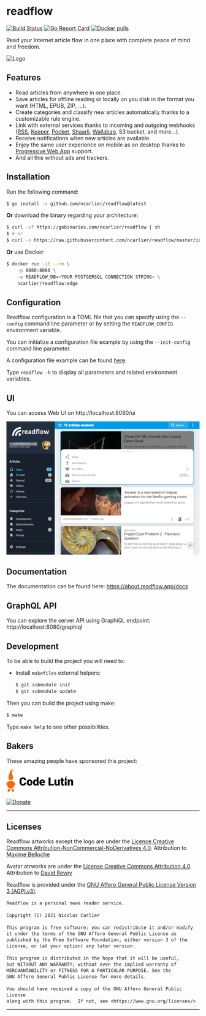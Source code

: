 # readflow

[![Build Status](https://github.com/ncarlier/readflow/actions/workflows/build.yml/badge.svg)](https://github.com/ncarlier/readflow/actions/workflows/build.yml)
[![Go Report Card](https://goreportcard.com/badge/github.com/ncarlier/readflow)](https://goreportcard.com/report/github.com/ncarlier/readflow)
[![Docker pulls](https://img.shields.io/docker/pulls/ncarlier/readflow.svg)](https://hub.docker.com/r/ncarlier/readflow/)

Read your Internet article flow in one place with complete peace of mind and freedom.

![Logo](readflow.svg)

## Features

- Read articles from anywhere in one place.
- Save articles for offline reading or locally on you disk in the format you want (HTML, EPUB, ZIP, ...).
- Create categories and classify new articles automatically thanks to a customizable rule engine.
- Link with external services thanks to incoming and outgoing webhooks ([RSS][feedpushr], [Keeper][keeper], [Pocket][pocket], [Shaarli][shaarli], [Wallabag][wallabag], S3 bucket, and more...).
- Receive notifications when new articles are available.
- Enjoy the same user experience on mobile as on desktop thanks to [Progressive Web App][pwa] support.
- And all this without ads and trackers.

## Installation

Run the following command:

```bash
$ go install -v github.com/ncarlier/readflow@latest
```

**Or** download the binary regarding your architecture:

```bash
$ curl -sf https://gobinaries.com/ncarlier/readflow | sh
$ # or
$ curl -s https://raw.githubusercontent.com/ncarlier/readflow/master/install.sh | bash
```

**Or** use Docker:

```bash
$ docker run -it --rm \
    -p 8080:8080 \
    -e READFLOW_DB=<YOUR POSTGERSQL CONNECTION STRING> \
    ncarlier/readflow:edge
```

## Configuration

Readflow configuration is a TOML file that you can specify using the `--config` command line parameter or by setting the `READFLOW_CONFIG` environment variable.

You can initialize a configuration file example by using the `--init-config` command line parameter.

A configuration file example can be found [here](./pkg/config/readflow.toml).

Type `readflow -h` to display all parameters and related environment variables.

## UI

You can access Web UI on http://localhost:8080/ui

![Screenshot](screenshot.png)

## Documentation

The documentation can be found here: https://about.readflow.app/docs

## GraphQL API

You can explore the server API using GraphiQL endpoint: http://localhost:8080/graphiql

## Development

To be able to build the project you will need to:

- Install `makefiles` external helpers:
  ```bash
  $ git submodule init
  $ git submodule update
  ```

Then you can build the project using make:

```bash
$ make
```

Type `make help` to see other possibilities.

## Bakers

These amazing people have sponsored this project:

[![Code Lutin](landing/public/img/code-lutin.svg)](https://www.codelutin.com/)

[![Donate](https://img.shields.io/badge/Donate-PayPal-green.svg)](https://www.paypal.me/nunux)

***

## Licenses

Readflow artworks except the logo are under the [Licence Creative Commons Attribution-NonCommercial-NoDerivatives 4.0](https://creativecommons.org/licenses/by-nc-nd/4.0/legalcode).
Attribution to [Maxime Belloche](https://www.instagram.com/bouloche61/)

Avatar atrworks are under the [License Creative Commons Attribution 4.0](https://creativecommons.org/licenses/by/4.0/legalcode).
Attribution to [David Revoy](https://www.davidrevoy.com/)

Readflow is provided under the [GNU Affero General Public License Version 3 (AGPLv3)](https://github.com/ncarlier/readflow/blob/master/LICENSE).

```text
Readflow is a personal news reader service.

Copyright (C) 2021 Nicolas Carlier

This program is free software: you can redistribute it and/or modify
it under the terms of the GNU Affero General Public License as
published by the Free Software Foundation, either version 3 of the
License, or (at your option) any later version.

This program is distributed in the hope that it will be useful,
but WITHOUT ANY WARRANTY; without even the implied warranty of
MERCHANTABILITY or FITNESS FOR A PARTICULAR PURPOSE. See the
GNU Affero General Public License for more details.

You should have received a copy of the GNU Affero General Public License
along with this program.  If not, see <https://www.gnu.org/licenses/>
```

---

[pwa]: https://web.dev/progressive-web-apps
[feedpushr]: https://github.com/ncarlier/feedpushr
[keeper]: https://keeper.nunux.org
[wallabag]: https://www.wallabag.org
[shaarli]: https://github.com/shaarli/Shaarli
[pocket]: https://getpocket.com/
